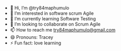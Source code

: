 - 👋 Hi, I’m @try84maphumulo
- 👀 I’m interested in software scrum Agile
- 🌱 I’m currently learning Software Testing
- 💞️ I’m looking to collaborate on Scrum Agile
- 📫 How to reach me try84maphumulo@gmail.com
- 😄 Pronouns: Tracey
- ⚡ Fun fact: love learning

<!---
try84maphumulo/try84maphumulo is a ✨ special ✨ repository because its `README.md` (this file) appears on your GitHub profile.
You can click the Preview link to take a look at your changes.
--->
